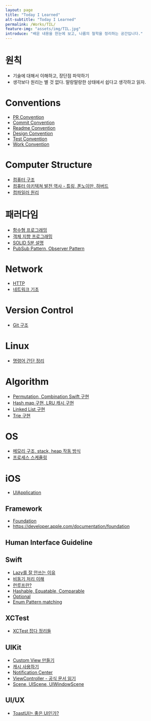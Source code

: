 ```yaml
---
layout: page
title: "Today I Learned"
alt-subtitle: "Today I Learned"
permalink: /Works/TIL/
feature-img: "assets/img/TIL.jpg"
introduce: "배운 내용을 한눈에 보고, 나름의 철학을 정리하는 공간입니다."
---
```


# 원칙
* 기술에 대해서 이해하고, 장단점 파악하기
* 생각보다 원리는 별 것 없다. 말랑말랑한 상태에서 쉽다고 생각하고 읽자.

# Conventions

* [PR Convention](https://wansook0316.github.io/dv/concept/2021/09/02/Convention-01-Pull-Request.html)
* [Commit Convention](https://wansook0316.github.io/dv/concept/2021/09/02/Convention-02-Commit.html)
* [Readme Convention](https://wansook0316.github.io/dv/concept/2021/09/02/Convention-03-ReadMe.html)
* [Design Convention](https://wansook0316.github.io/dv/concept/2021/09/02/Convention-04-Design.html)
* [Test Convention](https://wansook0316.github.io/dv/concept/2021/09/02/Convention-05-Test.html)
* [Work Convention](https://wansook0316.github.io/dv/concept/2021/09/02/Convention-06-Work.html)


# Computer Structure
* [컴퓨터 구조](http://wansook0316.github.io/cs/structure/2020/03/21/%EC%BB%B4%ED%93%A8%ED%84%B0%EA%B5%AC%EC%A1%B0-%EC%9A%A9%EC%96%B4%EC%A0%95%EB%A6%AC.html)
* [컴퓨터 아키텍쳐 발전 역사 - 튜링, 폰노이만, 하버드](http://wansook0316.github.io/dv/concept/2021/08/20/%EC%BB%B4%ED%93%A8%ED%84%B0%EC%95%84%ED%82%A4%ED%85%8D%EC%B3%90.html)
* [컴파일러 원리](https://wansook0316.github.io/dv/concept/2021/08/08/%EC%BB%B4%ED%8C%8C%EC%9D%BC%EB%9F%AC%EC%9D%98%EC%9D%B4%ED%95%B4.html)

# 패러다임

* [함수형 프로그래밍](https://wansook0316.github.io/dv/concept/2021/08/08/%EC%BB%B4%ED%8C%8C%EC%9D%BC%EB%9F%AC%EC%9D%98%EC%9D%B4%ED%95%B4.html)
* [객체 지향 프로그래밍]()
* [SOLID 5분 설명]()
* [PubSub Pattern, Observer Pattern]()

# Network
* [HTTP](https://wansook0316.github.io/dv/concept/2021/08/17/Boost-13-HTTP.html)
* [네트워크 기초](https://wansook0316.github.io/cs/network/2021/07/20/%EB%84%A4%ED%8A%B8%EC%9B%8C%ED%81%AC-%EA%B8%B0%EC%B4%88-01-%EC%9A%A9%EC%96%B4%EC%A0%95%EB%A6%AC-%EC%B2%AB%EB%B2%88%EC%A7%B8.html)

# Version Control
* [Git 구조](https://wansook0316.github.io/dv/ios/2021/08/08/Git-Structure.html)

# Linux

* [명령어 간단 정리]()

# Algorithm
- [Permutation, Combination Swift 구현](http://wansook0316.github.io/dv/concept/2021/08/20/%EC%BB%B4%ED%93%A8%ED%84%B0%EC%95%84%ED%82%A4%ED%85%8D%EC%B3%90.html)
- [Hash map 구현, LRU 캐시 구현]()
- [Linked List 구현]()
- [Trie 구현]()


# OS
- [메모리 구조, stack, heap 작동 방식]()
- [프로세스 스케쥴링]()

# iOS

* [UIApplication]()

## Framework

* [Foundation]()
* https://developer.apple.com/documentation/foundation

## Human Interface Guideline

## Swift
* [Lazy를 잘 안쓰는 이유](https://wansook0316.github.io/dv/ios/2021/08/08/iOS-Exprience-10-Lazy%EB%A5%BC-%EC%95%88%EC%93%B0%EB%8A%94-%EC%9D%B4%EC%9C%A0.html)
* [비동기 처리 이해]()
* [런루프란?]()
* [Hashable, Equatable, Comparable]()
* [Optional](https://wansook0316.github.io/dv/swift/2021/07/19/swift-16-Optional-binding-%EC%97%90%EB%8C%80%ED%95%B4%EC%84%9C.html)
* [Enum Pattern matching]()

## XCTest
* [XCTest 잡다 정리들](https://wansook0316.github.io/dv/ios/2021/09/02/iOS-Exprience-13-iOS-XCTest.html)


## UIKit
* [Custom View 만들기]()
* [캐시 사용하기]()
* [Notification Center]()
* [ViewController - 공식 문서 읽기]()
* [Scene, UIScene, UIWindowScene]()
## UI/UX

* [ToastUI는 좋은 UI인가?](https://wansook0316.github.io/dv/ios/2021/09/02/iOS-Exprience-12-iOS-Toast-UI.html)